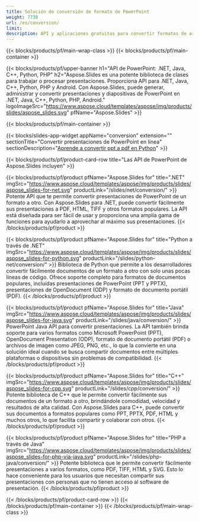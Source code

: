 ```yaml
---
title: Solución de conversión de formato de PowerPoint
weight: 7730
url: /es/conversion/
limit: 
description: API y aplicaciones gratuitas para convertir formatos de archivo PPT, PPTX, POTX, POTM y ODP
---
```


{{< blocks/products/pf/main-wrap-class >}}
{{< blocks/products/pf/main-container >}}

{{< blocks/products/pf/upper-banner h1="API de PowerPoint: .NET, Java, C++, Python, PHP" h2="Aspose.Slides es una potente biblioteca de clases para trabajar o procesar presentaciones. Proporciona API para .NET, Java, C++, Python, PHP y Android. Con Aspose.Slides, puede generar, administrar y convertir presentaciones y diapositivas de PowerPoint en .NET, Java, C++, Python, PHP, Android." logoImageSrc="https://www.aspose.cloud/templates/aspose/img/products/slides/aspose_slides.svg" pfName="Aspose.Slides" >}}


{{< blocks/products/pf/main-container >}}

{{< blocks/slides-app-widget 
    appName="conversion"
    extension=""
    sectionTitle="Convertir presentaciones de PowerPoint en línea" 
    sectionDescription="[Aprende a convertir ppt a pdf en Python](https://products.aspose.com/slides/es/python-net/conversion/ppt-to-pdf/)" >}}

{{< blocks/products/pf/product-card-row title="Las API de PowerPoint de Aspose.Slides incluyen" >}}

{{< blocks/products/pf/product pfName="Aspose.Slides for" title=".NET" imgSrc="https://www.aspose.cloud/templates/aspose/img/products/slides/aspose_slides-for-net.svg" productLink="/slides/net/conversion/" >}}
Potente API que te permite convertir presentaciones de PowerPoint de un formato a otro. Con Aspose.Slides para .NET, puede convertir fácilmente sus presentaciones a PDF, HTML, TIFF y otros formatos populares. La API está diseñada para ser fácil de usar y proporciona una amplia gama de funciones para ayudarlo a aprovechar al máximo sus presentaciones.
{{< /blocks/products/pf/product >}}

{{< blocks/products/pf/product pfName="Aspose.Slides for" title="Python a través de .NET" imgSrc="https://www.aspose.cloud/templates/aspose/img/products/slides/aspose_slides-for-python.svg" productLink="/slides/python-net/conversion/" >}}
Biblioteca de Python que permite a los desarrolladores convertir fácilmente documentos de un formato a otro con solo unas pocas líneas de código. Ofrece soporte completo para formatos de documentos populares, incluidas presentaciones de PowerPoint (PPT y PPTX), presentaciones de OpenDocument (ODP) y formato de documento portátil (PDF).
{{< /blocks/products/pf/product >}}

{{< blocks/products/pf/product pfName="Aspose.Slides for" title="Java" imgSrc="https://www.aspose.cloud/templates/aspose/img/products/slides/aspose_slides-for-java.svg" productLink="/slides/java/conversion/" >}}
PowerPoint Java API para convertir presentaciones. La API también brinda soporte para varios formatos como Microsoft PowerPoint (PPT), OpenDocument Presentation (ODP), formato de documento portátil (PDF) o archivos de imagen como JPEG, PNG, etc., lo que la convierte en una solución ideal cuando se busca compartir documentos entre múltiples plataformas o dispositivos sin problemas de compatibilidad.
{{< /blocks/products/pf/product >}}

{{< blocks/products/pf/product pfName="Aspose.Slides for" title="C++" imgSrc="https://www.aspose.cloud/templates/aspose/img/products/slides/aspose_slides-for-cpp.svg" productLink="/slides/cpp/conversion/" >}}
Potente biblioteca de C++ que le permite convertir fácilmente sus documentos de un formato a otro, brindándole comodidad, velocidad y resultados de alta calidad. Con Aspose.Slides para C++, puede convertir sus documentos a formatos populares como PPT, PPTX, PDF, HTML y muchos otros, lo que facilita compartir y colaborar con otros.
{{< /blocks/products/pf/product >}}

{{< blocks/products/pf/product pfName="Aspose.Slides for" title="PHP a través de Java" imgSrc="https://www.aspose.cloud/templates/aspose/img/products/slides/aspose_slides-for-php-via-java.svg" productLink="/slides/php-java/conversion/" >}}
Potente biblioteca que le permite convertir fácilmente presentaciones a varios formatos, como PDF, TIFF, HTML y SVG. Esto lo hace conveniente para los usuarios que necesitan compartir sus presentaciones con personas que no tienen acceso al software de presentación.
{{< /blocks/products/pf/product >}}

{{< /blocks/products/pf/product-card-row >}}
{{< /blocks/products/pf/main-container >}}
{{< /blocks/products/pf/main-wrap-class >}}
